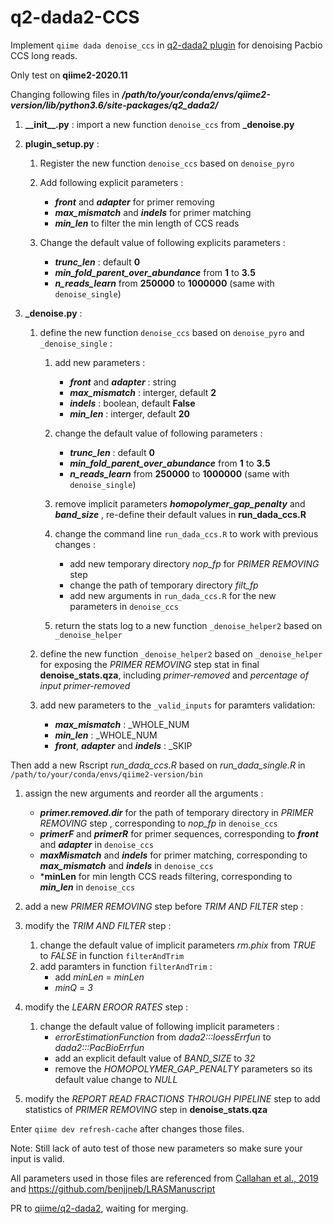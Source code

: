 # q2-dada2-CCS

Implement `qiime dada denoise_ccs` in [q2-dada2 plugin](https://github.com/qiime2/q2-dada2) for denoising Pacbio CCS long reads.

Only test on **qiime2-2020.11** 

Changing following files in ***/path/to/your/conda/envs/qiime2-version/lib/python3.6/site-packages/q2_dada2/***

1. **\_\_init\_\_.py** : import a new function `denoise_ccs` from **\_denoise.py**

2. **plugin_setup.py** : 

   1. Register the new function `denoise_ccs` based on `denoise_pyro`
   
   2. Add following explicit parameters :
      - ***front*** and ***adapter*** for primer removing
      - ***max_mismatch*** and ***indels*** for primer matching 
      - ***min_len*** to filter the min length of CCS reads
   
   3. Change the default value of following explicits parameters :
      + ***trunc_len*** : default **0**
      + ***min_fold_parent_over_abundance*** from **1** to **3.5**
      + ***n_reads_learn*** from **250000** to **1000000** (same with `denoise_single`)

3. **\_denoise.py** : 
   1. define the new function `denoise_ccs` based on `denoise_pyro` and `_denoise_single` :
   
      1. add new parameters :
         - ***front*** and ***adapter*** : string
         - ***max_mismatch*** : interger, default  **2**
         - ***indels*** : boolean, default **False**
         - ***min_len*** : interger, default  **20**
   
      2. change the default value of following parameters :
         - ***trunc_len*** : default **0**
         - ***min_fold_parent_over_abundance*** from **1** to **3.5**
         - ***n_reads_learn*** from **250000** to **1000000** (same with `denoise_single`)
   
      3. remove implicit parameters ***homopolymer_gap_penalty*** and ***band_size*** , re-define their default values in **run_dada_ccs.R**
   
      4. change the command line `run_dada_ccs.R` to work with previous changes :
         - add new temporary directory *nop_fp* for *PRIMER REMOVING* step 
         - change the path of  temporary directory *filt_fp*
         - add new arguments in `run_dada_ccs.R` for the new parameters in `denoise_ccs`
   
      5. return the stats log to a new function `_denoise_helper2` based on `_denoise_helper`

   2. define the new function `_denoise_helper2` based on `_denoise_helper` for exposing the *PRIMER REMOVING* step stat in final **denoise_stats.qza**, including *primer-removed* and *percentage of input primer-removed*
   
   3. add new parameters to the `_valid_inputs` for paramters validation:
      - ***max_mismatch*** : _WHOLE_NUM
      - ***min_len*** : _WHOLE_NUM
      - ***front***, ***adapter*** and ***indels*** : _SKIP
   

Then add a new Rscript *run_dada_ccs.R* based on *run_dada_single.R* in `/path/to/your/conda/envs/qiime2-version/bin`


  1. assign the new arguments and reorder all the arguments :
     - ***primer.removed.dir*** for the path of temporary directory in *PRIMER REMOVING* step , corresponding to *nop_fp* in `denoise_ccs`
     - ***primerF*** and ***primerR*** for primer sequences, corresponding to ***front*** and ***adapter*** in `denoise_ccs`
     - ***maxMismatch*** and ***indels*** for primer matching, corresponding to ***max_mismatch*** and ***indels*** in `denoise_ccs`
     - ***minLen** for min length CCS reads filtering, corresponding to ***min_len*** in `denoise_ccs`
   
  2. add a new *PRIMER REMOVING* step before *TRIM AND FILTER* step :

  3. modify the *TRIM AND FILTER* step :
     1. change the default value of implicit parameters *rm.phix* from *TRUE* to *FALSE* in function `filterAndTrim`  
     2. add paramters in function `filterAndTrim` :
        - add *minLen* = *minLen*
        - *minQ* = *3*
      
  4. modify the *LEARN EROOR RATES* step :
     1. change the default value of following implicit parameters :
        - *errorEstimationFunction* from *dada2:::loessErrfun* to *dada2:::PacBioErrfun*
        - add an explicit default value of *BAND_SIZE* to *32*
        - remove the *HOMOPOLYMER_GAP_PENALTY* parameters so its default value change to *NULL*

  5. modify the *REPORT READ FRACTIONS THROUGH PIPELINE* step  to add statistics of *PRIMER REMOVING* step in **denoise_stats.qza**

Enter `qiime dev refresh-cache` after changes those files.

Note: Still lack of auto test of those new parameters so make sure your input is valid.

All parameters used in those files are referenced from [Callahan et al., 2019](https://doi.org/10.1093/nar/gkz569) and https://github.com/benjjneb/LRASManuscript

PR to [qiime/q2-dada2](https://github.com/qiime2/q2-dada2/pull/135 "add support for Pacbio CCS reads"), waiting for merging.